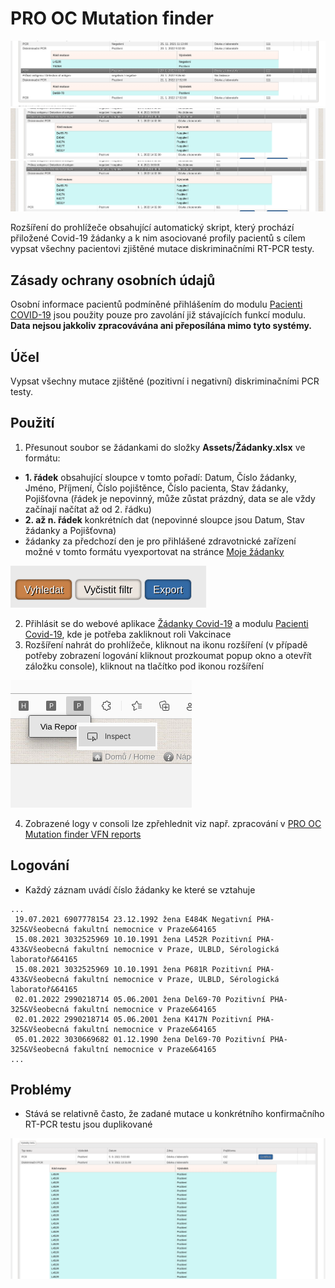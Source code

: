 # PRO OC Mutation finder

![Preview](preview/nahled.png)
![Preview](preview/nahled2.png)
![Preview](preview/nahled2.png)

Rozšíření do prohlížeče obsahující automatický skript, který prochází přiložené Covid-19 žádanky a k nim asociované profily pacientů s cílem vypsat všechny pacientovi zjištěné mutace diskriminačními RT-PCR testy.

## Zásady ochrany osobních údajů

Osobní informace pacientů podmíněné přihlášením do modulu [Pacienti COVID-19](https://ereg.ksrzis.cz/Registr/CUDZadanky/VyhledaniPacienta) jsou použity pouze pro zavolání již stávajících funkcí modulu. **Data nejsou jakkoliv zpracovávána ani přeposílána mimo tyto systémy.**

## Účel

Vypsat všechny mutace zjištěné (pozitivní i negativní) diskriminačními PCR testy.

## Použití

1. Přesunout soubor se žádankami do složky **Assets/Žádanky.xlsx** ve formátu:
- **1. řádek** obsahující sloupce v tomto pořadí: Datum, Číslo žádanky, Jméno, Příjmení, Číslo pojištěnce, Číslo pacienta, Stav žádanky, Pojišťovna (řádek je nepovinný, může zůstat prázdný, data se ale vždy začínají načítat až od 2. řádku)
- **2. až n. řádek** konkrétních dat (nepovinné sloupce jsou Datum, Stav žádanky a Pojišťovna) 
- žádanky za předchozí den je pro přihlášené zdravotnické zařízení možné v tomto formátu vyexportovat na stránce [Moje žádanky](https://ereg.ksrzis.cz/Registr/CUDZadanky/MojeZadanky)

![Preview](preview/export.png)

2. Přihlásit se do webové aplikace [Žádanky Covid-19](https://eregpublicsecure.ksrzis.cz/Registr/CUD/Overeni/Prihlaseni) a modulu [Pacienti Covid-19](https://eregotp.ksrzis.cz/), kde je potřeba zakliknout roli Vakcinace
3. Rozšíření nahrát do prohlížeče, kliknout na ikonu rozšíření (v případě potřeby zobrazení logování kliknout prozkoumat popup okno a otevřít záložku console),  kliknout na tlačítko pod ikonou rozšíření

![Preview](preview/tlacitko_spusteni.png)

4. Zobrazené logy v consoli lze zpřehlednit viz např. zpracování v [PRO OC Mutation finder VFN reports](https://github.com/PRO-OC/pro-oc-mutation-finder-vfn-reports)

## Logování

- Každý záznam uvádí číslo žádanky ke které se vztahuje

```
...
 19.07.2021 6907778154 23.12.1992 žena E484K Negativní PHA-325&Všeobecná fakultní nemocnice v Praze&64165
 15.08.2021 3032525969 10.10.1991 žena L452R Pozitivní PHA-433&Všeobecná fakultní nemocnice v Praze, ULBLD, Sérologická laboratoř&64165
 15.08.2021 3032525969 10.10.1991 žena P681R Pozitivní PHA-433&Všeobecná fakultní nemocnice v Praze, ULBLD, Sérologická laboratoř&64165
 02.01.2022 2990218714 05.06.2001 žena Del69-70 Pozitivní PHA-325&Všeobecná fakultní nemocnice v Praze&64165
 02.01.2022 2990218714 05.06.2001 žena K417N Pozitivní PHA-325&Všeobecná fakultní nemocnice v Praze&64165
 05.01.2022 3030669682 01.12.1990 žena Del69-70 Pozitivní PHA-325&Všeobecná fakultní nemocnice v Praze&64165
...
```

## Problémy

- Stává se relativně často, že zadané mutace u konkrétního konfirmačního RT-PCR testu jsou duplikované

![Preview](preview/duplikovane_uvedene_mutace.png)



